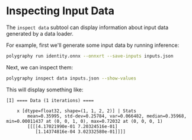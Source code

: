 # Inspecting Input Data

The `inspect data` subtool can display information about input data generated
by a data loader.

For example, first we'll generate some input data by running inference:

```bash
polygraphy run identity.onnx --onnxrt --save-inputs inputs.json
```

Next, we can inspect them:

```bash
polygraphy inspect data inputs.json --show-values
```

This will display something like:

```
[I] ==== Data (1 iterations) ====

    x [dtype=float32, shape=(1, 1, 2, 2)] | Stats
        mean=0.35995, std-dev=0.25784, var=0.066482, median=0.35968, min=0.00011437 at (0, 0, 1, 0), max=0.72032 at (0, 0, 0, 1)
        [[[[4.17021990e-01 7.20324516e-01]
           [1.14374816e-04 3.02332580e-01]]]]
```
